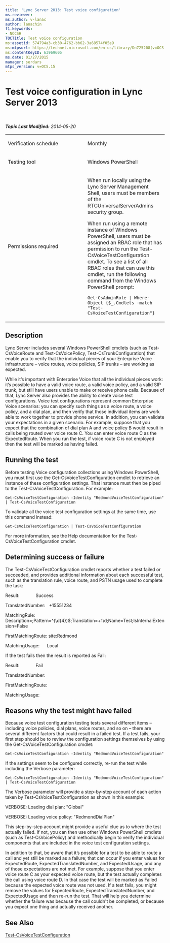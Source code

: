 ```yaml
---
title: 'Lync Server 2013: Test voice configuration'
ms.reviewer: 
ms.author: v-lanac
author: lanachin
f1.keywords:
- NOCSH
TOCTitle: Test voice configuration
ms:assetid: 574794a3-cb30-4762-bb62-3a68574f05e9
ms:mtpsurl: https://technet.microsoft.com/en-us/library/Dn725208(v=OCS.15)
ms:contentKeyID: 63969605
ms.date: 01/27/2015
manager: serdars
mtps_version: v=OCS.15
---
```


<div data-xmlns="http://www.w3.org/1999/xhtml">

<div class="topic" data-xmlns="http://www.w3.org/1999/xhtml" data-msxsl="urn:schemas-microsoft-com:xslt" data-cs="http://msdn.microsoft.com/">

<div data-asp="https://msdn2.microsoft.com/asp">

# Test voice configuration in Lync Server 2013

</div>

<div id="mainSection">

<div id="mainBody">

<span> </span>

_**Topic Last Modified:** 2014-05-20_


<table>
<colgroup>
<col style="width: 50%" />
<col style="width: 50%" />
</colgroup>
<tbody>
<tr class="odd">
<td><p>Verification schedule</p></td>
<td><p>Monthly</p></td>
</tr>
<tr class="even">
<td><p>Testing tool</p></td>
<td><p>Windows PowerShell</p></td>
</tr>
<tr class="odd">
<td><p>Permissions required</p></td>
<td><p>When run locally using the Lync Server Management Shell, users must be members of the RTCUniversalServerAdmins security group.</p>
<p>When run using a remote instance of Windows PowerShell, users must be assigned an RBAC role that has permission to run the Test-CsVoiceTestConfiguration cmdlet. To see a list of all RBAC roles that can use this cmdlet, run the following command from the Windows PowerShell prompt:</p>
<p><code>Get-CsAdminRole | Where-Object {$_.Cmdlets -match &quot;Test-CsVoiceTestConfiguration&quot;}</code></p></td>
</tr>
</tbody>
</table>


<div>

## Description

Lync Server includes several Windows PowerShell cmdlets (such as Test-CsVoiceRoute and Test-CsVoicePolicy, Test-CsTrunkConfiguration) that enable you to verify that the individual pieces of your Enterprise Voice infrastructure – voice routes, voice policies, SIP trunks – are working as expected.

While it’s important with Enterprise Voice that all the individual pieces work: it’s possible to have a valid voice route, a valid voice policy, and a valid SIP trunk, but still have users unable to make or receive phone calls. Because of that, Lync Server also provides the ability to create voice test configurations. Voice test configurations represent common Enterprise Voice scenarios: you can specify such things as a voice route, a voice policy, and a dial plan, and then verify that those individual items are work able to work together to provide phone service. In addition, you can validate your expectations in a given scenario. For example, suppose that you expect that the combination of dial plan A and voice policy B would result in calls being routed over voice route C. You can enter voice route C as the ExpectedRoute. When you run the test, if voice route C is not employed then the test will be marked as having failed.

</div>

<div>

## Running the test

Before testing Voice configuration collections using Windows PowerShell, you must first use the Get-CsVoiceTestConfiguration cmdlet to retrieve an instance of these configuration settings. That instance must then be piped to the Test-CsVoiceTestConfiguration. For example:

`Get-CsVoiceTestConfiguration -Identity "RedmondVoiceTestConfiguration" | Test-CsVoiceTestConfiguration`

To validate all the voice test configuration settings at the same time, use this command instead:

`Get-CsVoiceTestConfiguration | Test-CsVoiceTestConfiguration`

For more information, see the Help documentation for the Test-CsVoiceTestConfiguration cmdlet.

</div>

<div>

## Determining success or failure

The Test-CsVoiceTestConfiguration cmdlet reports whether a test failed or succeeded, and provides additional information about each successful test, such as the translation rule, voice route, and PSTN usage used to complete the task:

Result:             Success

TranslatedNumber:   +15551234

MatchingRule:       Description=;Pattern=^(\\d{4})$;Translation=+1\\d;Name=Test;IsInternalExtension=False

FirstMatchingRoute: site:Redmond

MatchingUsage:      Local

If the test fails then the result is reported as Fail:

Result:             Fail

TranslatedNumber:   

FirstMatchingRoute:

MatchingUsage:      

</div>

<div>

## Reasons why the test might have failed

Because voice test configuration testing tests several different items – including voice policies, dial plans, voice routes, and so on – there are several different factors that could result in a failed test. If a test fails, your first step should be to review the configuration settings themselves by using the Get-CsVoiceTestConfiguration cmdlet:

`Get-CsVoiceTestConfiguration -Identity "RedmondVoiceTestConfiguration"`

If the settings seem to be configured correctly, re-run the test while including the Verbose parameter:

`Get-CsVoiceTestConfiguration -Identity "RedmondVoiceTestConfiguration" | Test-CsVoiceTestConfiguration`

The Verbose parameter will provide a step-by-step account of each action taken by Test-CsVoiceTestConfiguration as shown in this example:

VERBOSE: Loading dial plan: "Global"

VERBOSE: Loading voice policy: "RedmondDialPlan"

This step-by-step account might provide a useful clue as to where the test actually failed. If not, you can then use other Windows PowerShell cmdlets (such as Test-CsVoicePolicy) and methodically begin to verify the individual components that are included in the voice test configuration settings.

In addition to that, be aware that it’s possible for a test to be able to route a call and yet still be marked as a failure; that can occur if you enter values for ExpectedRoute, ExpectedTranslatedNumber, and ExpectedUsage, and any of those expectations are not met. For example, suppose that you enter voice route C as your expected voice route, but the test actually completes the call using voice route D. In that case the test will be marked as Failed because the expected voice route was not used. If a test fails, you might remove the values for ExpectedRoute, ExpectedTranslatedNumber, and ExpectedUsage and then re-run the test. That will help you determine whether the failure was because the call couldn't be completed, or because you expect one thing and actually received another.

</div>

<div>

## See Also


[Test-CsVoiceTestConfiguration](https://docs.microsoft.com/powershell/module/skype/Test-CsVoiceTestConfiguration)  
  

</div>

</div>

<span> </span>

</div>

</div>

</div>

